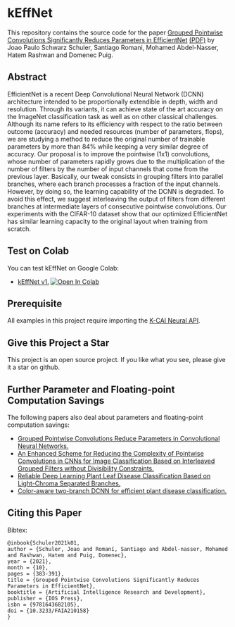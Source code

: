 # kEffNet
This repository contains the source code for the paper [Grouped Pointwise Convolutions Significantly Reduces Parameters in EfficientNet](https://www.researchgate.net/publication/355214501_Grouped_Pointwise_Convolutions_Significantly_Reduces_Parameters_in_EfficientNet) [(PDF)](https://github.com/joaopauloschuler/kEffNet/blob/main/Grouped%20Pointwise%20Convolutions%20Significantly%20Reduces%20Parameters%20in%20EfficientNet.pdf) by Joao Paulo Schwarz Schuler, Santiago Romani, Mohamed Abdel-Nasser, Hatem Rashwan and Domenec Puig.

## Abstract
EfficientNet is a recent Deep Convolutional Neural Network (DCNN) architecture intended to be proportionally extendible in depth, width and resolution. Through its variants, it can achieve state of the art accuracy on the ImageNet classification task as well as on other classical challenges. Although its name refers to its efficiency with respect to the ratio between outcome (accuracy) and needed resources (number of parameters, flops), we are studying a method to reduce the original number of trainable parameters by more than 84\% while keeping a very similar degree of accuracy. Our proposal is to improve the pointwise (1x1) convolutions, whose number of parameters rapidly grows due to the multiplication of the number of filters by the number of input channels that come from the previous layer. Basically, our tweak consists in grouping filters into parallel branches, where each branch processes a fraction of the input channels. However, by doing so, the learning capability of the DCNN is degraded. To avoid this effect, we suggest interleaving the output of filters from different branches at intermediate layers of consecutive pointwise convolutions. Our experiments with the CIFAR-10 dataset show that our optimized EfficientNet has similar learning capacity to the original layout when training from scratch.

## Test on Colab
You can test kEffNet on Google Colab:
* [kEffNet v1.](https://colab.research.google.com/github/joaopauloschuler/k-neural-api/blob/master/examples/jupyter/kEffNet_v1.ipynb) [![Open In Colab](https://colab.research.google.com/assets/colab-badge.svg)](https://colab.research.google.com/github/joaopauloschuler/k-neural-api/blob/master/examples/jupyter/kEffNet_v1.ipynb)

## Prerequisite
All examples in this project require importing the [K-CAI Neural API](https://github.com/joaopauloschuler/k-neural-api).

## Give this Project a Star
This project is an open source project. If you like what you see, please give it a star on github.

## Further Parameter and Floating-point Computation Savings
The following papers also deal about parameters and floating-point computation savings:
- [Grouped Pointwise Convolutions Reduce Parameters in Convolutional Neural Networks.](https://www.researchgate.net/publication/360226228_Grouped_Pointwise_Convolutions_Reduce_Parameters_in_Convolutional_Neural_Networks)
- [An Enhanced Scheme for Reducing the Complexity of Pointwise Convolutions in CNNs for Image Classification Based on Interleaved Grouped Filters without Divisibility Constraints.](https://www.researchgate.net/publication/363413038_An_Enhanced_Scheme_for_Reducing_the_Complexity_of_Pointwise_Convolutions_in_CNNs_for_Image_Classification_Based_on_Interleaved_Grouped_Filters_without_Divisibility_Constraints)
- [Reliable Deep Learning Plant Leaf Disease Classification Based on Light-Chroma Separated Branches.](https://www.researchgate.net/publication/355215213_Reliable_Deep_Learning_Plant_Leaf_Disease_Classification_Based_on_Light-Chroma_Separated_Branches)
- [Color-aware two-branch DCNN for efficient plant disease classification.](https://www.researchgate.net/publication/361511874_Color-Aware_Two-Branch_DCNN_for_Efficient_Plant_Disease_Classification)

## Citing this Paper 
Bibtex:
```
@inbook{Schuler2021k01,
author = {Schuler, Joao and Romaní, Santiago and Abdel-nasser, Mohamed and Rashwan, Hatem and Puig, Domenec},
year = {2021},
month = {10},
pages = {383-391},
title = {Grouped Pointwise Convolutions Significantly Reduces Parameters in EfficientNet},
booktitle = {Artificial Intelligence Research and Development},
publisher = {IOS Press},
isbn = {9781643682105},
doi = {10.3233/FAIA210158}
}
```





